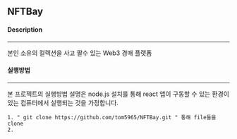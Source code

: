 ## NFTBay

#### Description
---
본인 소유의 컬렉션을 사고 팔수 있는 Web3 경매 플랫폼

#### 실행방법
---

본 프로젝트의 실행방법 설명은 node.js 설치를 통해 react 앱이 구동할 수 있는 환경이 있는 컴퓨터에서 실행되는 것을 가정합니다.

```
1. " git clone https://github.com/tom5965/NFTBay.git " 통해 file들을 clone
2. 
```

